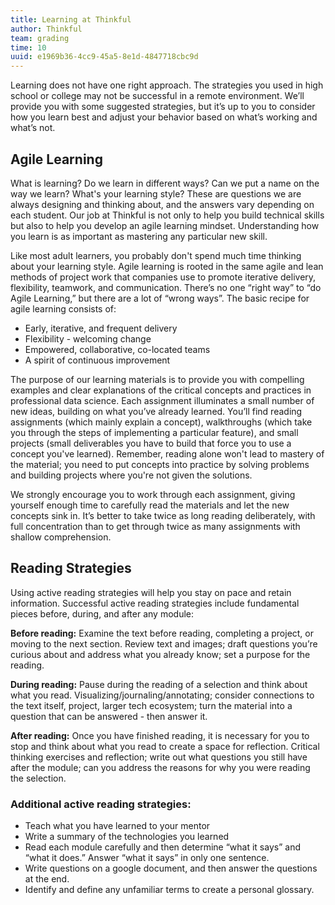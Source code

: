 ```yaml
---
title: Learning at Thinkful
author: Thinkful
team: grading
time: 10
uuid: e1969b36-4cc9-45a5-8e1d-4847718cbc9d
---
```


Learning does not have one right approach. The strategies you used in high school or college may not be successful in a remote environment. We’ll provide you with some suggested strategies, but it’s up to you to consider how you learn best and adjust your behavior based on what’s working and what’s not.

## Agile Learning

What is learning? Do we learn in different ways? Can we put a name on the way we learn? What's your learning style? These are questions we are always designing and thinking about, and the answers vary depending on each student. Our job at Thinkful is not only to help you build technical skills but also to help you develop an agile learning mindset. Understanding how you learn is as important as mastering any particular new skill.

Like most adult learners, you probably don't spend much time thinking about your learning style. Agile learning is rooted in the same agile and lean methods of project work that companies use to promote iterative delivery, flexibility, teamwork, and communication. There’s no one “right way” to “do Agile Learning,” but there are a lot of “wrong ways”. The basic recipe for agile learning consists of:

* Early, iterative, and frequent delivery
* Flexibility - welcoming change
* Empowered, collaborative, co-located teams
* A spirit of continuous improvement

The purpose of our learning materials is to provide you with compelling examples and clear explanations of the critical concepts and practices in professional data science. Each assignment illuminates a small number of new ideas, building on what you’ve already learned. You’ll find reading assignments (which mainly explain a concept), walkthroughs (which take you through the steps of implementing a particular feature), and small projects (small deliverables you have to build that force you to use a concept you've learned). Remember, reading alone won't lead to mastery of the material; you need to put concepts into practice by solving problems and building projects where you're not given the solutions.

We strongly encourage you to work through each assignment, giving yourself enough time to carefully read the materials and let the new concepts sink in. It’s better to take twice as long reading deliberately, with full concentration than to get through twice as many assignments with shallow comprehension.

## Reading Strategies 

Using active reading strategies will help you stay on pace and retain information. Successful active reading strategies include fundamental pieces before, during, and after any module:

**Before reading:** Examine the text before reading, completing a project, or moving to the next section. Review text and images; draft questions you’re curious about and address what you already know; set a purpose for the reading.

**During reading:** Pause during the reading of a selection and think about what you read. Visualizing/journaling/annotating; consider connections to the text itself, project, larger tech ecosystem; turn the material into a question that can be answered - then answer it.

**After reading:** Once you have finished reading, it is necessary for you to stop and think about what you read to create a space for reflection. Critical thinking exercises and reflection; write out what questions you still have after the module; can you address the reasons for why you were reading the selection.

### Additional active reading strategies:

* Teach what you have learned to your mentor
* Write a summary of the technologies you learned
* Read each module carefully and then determine “what it says” and “what it does.” Answer “what it says” in only one sentence. 
* Write questions on a google document, and then answer the questions at the end.
* Identify and define any unfamiliar terms to create a personal glossary.
